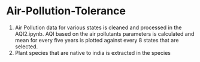 # Air-Pollution-Tolerance
1. Air Pollution data for various states is cleaned and processed in the AQI2.ipynb. AQI based on the air pollutants parameters is calculated and mean for every five years is plotted against every 8 states that are selected.
2. Plant species that are native to india is extracted in the species
